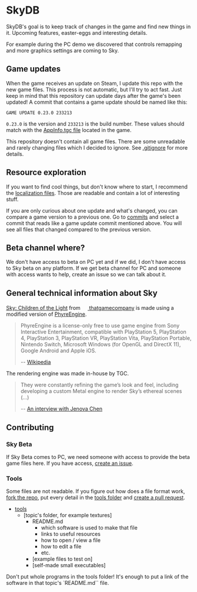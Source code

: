 # SkyDB

SkyDB's goal is to keep track of changes in the game and find new things in it. Upcoming features, easter-eggs and interesting details.

For example during the PC demo we discovered that controls remapping and more graphics settings are coming to Sky.

## Game updates

When the game receives an update on Steam, I update this repo with the new game files. This process is not automatic, but I'll try to act fast. Just keep in mind that this repository can update days after the game's been updated! A commit that contains a game update should be named like this:

```
GAME UPDATE 0.23.0 233213
```

`0.23.0` is the version and `233213` is the build number. These values should match with the [AppInfo.tgc file](./data/AppInfo.tgc) located in the game.

This repository doesn't contain all game files. There are some unreadable and rarely changing files which I decided to ignore. See [.gitignore](./.gitignore) for more details.

## Resource exploration

If you want to find cool things, but don't know where to start, I recommend the [localization files](./data/Strings/Base.lproj/Localizable.strings). Those are readable and contain a lot of interesting stuff.

If you are only curious about one update and what's changed, you can compare a game version to a previous one. Go to [commits](https://github.com/CsakiTheOne/SkyDB/commits/main/) and select a commit that reads like a game update commit mentioned above. You will see all files that changed compared to the previous version.

## Beta channel where?

We don't have access to beta on PC yet and if we did, I don't have access to Sky beta on any platform. If we get beta channel for PC and someone with access wants to help, create an issue so we can talk about it.

## General technical information about Sky

[Sky: Children of the Light](https://www.thatskygame.com/) from [<img src="https://upload.wikimedia.org/wikipedia/en/thumb/3/3b/ThatGameCompany_Logo.png/220px-ThatGameCompany_Logo.png" width="16px"> thatgamecompany](https://thatgamecompany.com/) is made using a modified version of [PhyreEngine](https://en.wikipedia.org/wiki/PhyreEngine).

> PhyreEngine is a license-only free to use game engine from Sony Interactive Entertainment, compatible with PlayStation 5, PlayStation 4, PlayStation 3, PlayStation VR, PlayStation Vita, PlayStation Portable, Nintendo Switch, Microsoft Windows (for OpenGL and DirectX 11), Google Android and Apple iOS.
>
> -- [Wikipedia](https://en.wikipedia.org/wiki/PhyreEngine)

The rendering engine was made in-house by TGC.

> They were constantly refining the game’s look and feel, including developing a custom Metal engine to render Sky’s ethereal scenes (...)
>
> -- [An interview with Jenova Chen](https://developer.apple.com/news/?id=zm47it7t)

## Contributing

### Sky Beta

If Sky Beta comes to PC, we need someone with access to provide the beta game files here. If you have access, [create an issue](https://github.com/CsakiTheOne/SkyDB/issues/new/choose).

### Tools

Some files are not readable. If you figure out how does a file format work, [fork the repo](https://github.com/CsakiTheOne/SkyDB/fork), put every detail in the [tools folder](./tools/) and [create a pull request](https://github.com/CsakiTheOne/SkyDB/pulls).

- [tools](./tools/)
  - [topic's folder, for example textures]
    - README.md
      - which software is used to make that file
      - links to useful resources
      - how to open / view a file
      - how to edit a file
      - etc.
    - [example files to test on]
    - [self-made small executables]

Don't put whole programs in the tools folder! It's enough to put a link of the software in that topic's `README.md`` file.
